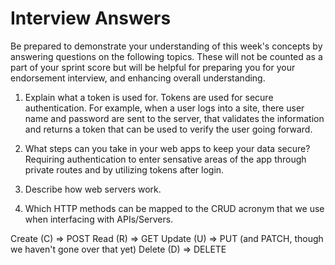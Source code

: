 # Interview Answers
Be prepared to demonstrate your understanding of this week's concepts by answering questions on the following topics. These will not be counted as a part of your sprint score but will be helpful for preparing you for your endorsement interview, and enhancing overall understanding.


1. Explain what a token is used for.
Tokens are used for secure authentication. For example, when a user logs into a site, there user name and password are sent to the server, that validates the information and returns a token that can be used to verify the user going forward.

2. What steps can you take in your web apps to keep your data secure?
Requiring authentication to enter sensative areas of the app through private routes and by utilizing tokens after login.

3. Describe how web servers work.


4. Which HTTP methods can be mapped to the CRUD acronym that we use when interfacing with APIs/Servers.

Create (C) => POST
Read (R) => GET
Update (U) => PUT (and PATCH, though we haven't gone over that yet)
Delete (D) => DELETE